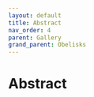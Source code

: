 ```yaml
---
layout: default
title: Abstract
nav_order: 4
parent: Gallery
grand_parent: Obelisks
---
```


# Abstract

